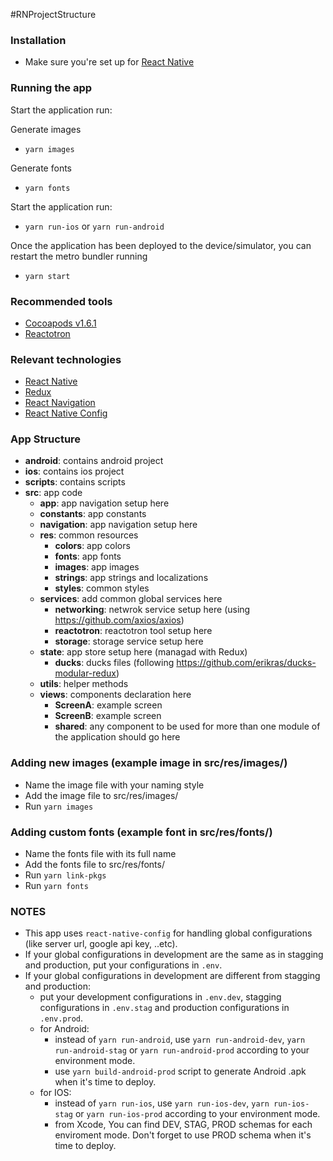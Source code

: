 #RNProjectStructure

### Installation

- Make sure you're set up for [React Native](https://facebook.github.io/react-native/docs/getting-started.html#content)

### Running the app

Start the application run:

Generate images

- `yarn images`

Generate fonts

- `yarn fonts`

Start the application run:

- `yarn run-ios` or `yarn run-android`

Once the application has been deployed to the device/simulator, you can restart the metro bundler running

- `yarn start`

### Recommended tools

- [Cocoapods v1.6.1](https://github.com/CocoaPods/CocoaPods)
- [Reactotron](https://github.com/infinitered/reactotron)

### Relevant technologies

- [React Native](https://facebook.github.io/react-native/docs/getting-started)
- [Redux](https://github.com/reduxjs/redux)
- [React Navigation](https://github.com/react-navigation/react-navigation)
- [React Native Config](https://github.com/luggit/react-native-config)

### App Structure

- **android**: contains android project
- **ios**: contains ios project
- **scripts**: contains scripts
- **src**: app code
  - **app**: app navigation setup here
  - **constants**: app constants
  - **navigation**: app navigation setup here
  - **res**: common resources
    - **colors**: app colors
    - **fonts**: app fonts
    - **images**: app images
    - **strings**: app strings and localizations
    - **styles**: common styles
  - **services**: add common global services here
    - **networking**: netwrok service setup here (using https://github.com/axios/axios)
    - **reactotron**: reactotron tool setup here
    - **storage**: storage service setup here
  - **state**: app store setup here (managad with Redux)
    - **ducks**: ducks files (following https://github.com/erikras/ducks-modular-redux)
  - **utils**: helper methods
  - **views**: components declaration here
    - **ScreenA**: example screen
    - **ScreenB**: example screen
    - **shared**: any component to be used for more than one module of the application should go here

### Adding new images (example image in src/res/images/)

- Name the image file with your naming style
- Add the image file to src/res/images/
- Run `yarn images`

### Adding custom fonts (example font in src/res/fonts/)

- Name the fonts file with its full name
- Add the fonts file to src/res/fonts/
- Run `yarn link-pkgs`
- Run `yarn fonts`

### NOTES

- This app uses `react-native-config` for handling global configurations (like server url, google api key, ..etc).
- If your global configurations in development are the same as in stagging and production, put your configurations in `.env`.
- If your global configurations in development are different from stagging and production:
  - put your development configurations in `.env.dev`, stagging configurations in `.env.stag` and production configurations in `.env.prod`.
  - for Android:
    - instead of `yarn run-android`, use `yarn run-android-dev`, `yarn run-android-stag` or `yarn run-android-prod` according to your environment mode.
    - use `yarn build-android-prod` script to generate Android .apk when it's time to deploy.
  - for IOS:
    - instead of `yarn run-ios`, use `yarn run-ios-dev`, `yarn run-ios-stag` or `yarn run-ios-prod` according to your environment mode.
    - from Xcode, You can find DEV, STAG, PROD schemas for each enviroment mode. Don't forget to use PROD schema when it's time to deploy.
